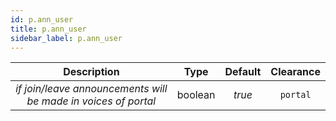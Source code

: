 ```yaml
---
id: p.ann_user
title: p.ann_user
sidebar_label: p.ann_user
---
```


|                          Description                           |  Type   | Default | Clearance |
| :------------------------------------------------------------: | :-----: | :-----: | :-------: |
| _if join/leave announcements will be made in voices of portal_ | boolean | _true_  | `portal`  |